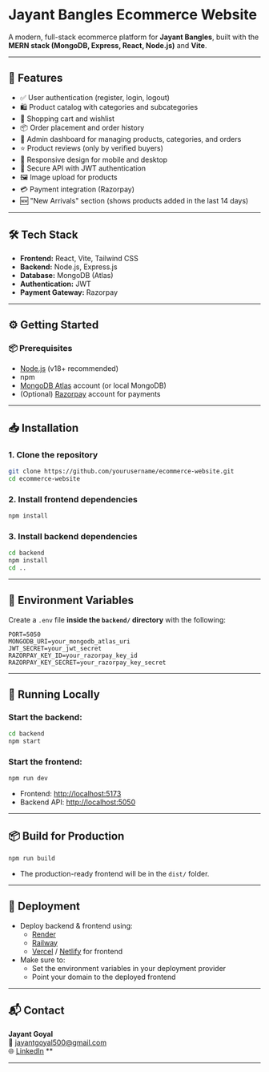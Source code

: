 # Jayant Bangles Ecommerce Website

A modern, full-stack ecommerce platform for **Jayant Bangles**, built with the **MERN stack (MongoDB, Express, React, Node.js)** and **Vite**.

---

## 🚀 Features

- ✅ User authentication (register, login, logout)
- 🛍️ Product catalog with categories and subcategories
- 🛒 Shopping cart and wishlist
- 📦 Order placement and order history
- 🔐 Admin dashboard for managing products, categories, and orders
- ⭐ Product reviews (only by verified buyers)
- 📱 Responsive design for mobile and desktop
- 🔐 Secure API with JWT authentication
- 🖼️ Image upload for products
- 💳 Payment integration (Razorpay)
- 🆕 "New Arrivals" section (shows products added in the last 14 days)

---

## 🛠️ Tech Stack

- **Frontend:** React, Vite, Tailwind CSS
- **Backend:** Node.js, Express.js
- **Database:** MongoDB (Atlas)
- **Authentication:** JWT
- **Payment Gateway:** Razorpay

---

## ⚙️ Getting Started

### 📦 Prerequisites

- [Node.js](https://nodejs.org/) (v18+ recommended)
- npm
- [MongoDB Atlas](https://www.mongodb.com/cloud/atlas) account (or local MongoDB)
- (Optional) [Razorpay](https://razorpay.com/) account for payments

---

## 📥 Installation

### 1. Clone the repository

```bash
git clone https://github.com/yourusername/ecommerce-website.git
cd ecommerce-website
```

### 2. Install frontend dependencies

```bash
npm install
```

### 3. Install backend dependencies

```bash
cd backend
npm install
cd ..
```

---

## 🔐 Environment Variables

Create a `.env` file **inside the `backend/` directory** with the following:

```env
PORT=5050
MONGODB_URI=your_mongodb_atlas_uri
JWT_SECRET=your_jwt_secret
RAZORPAY_KEY_ID=your_razorpay_key_id
RAZORPAY_KEY_SECRET=your_razorpay_key_secret
```

---

## 🧪 Running Locally

### Start the **backend**:

```bash
cd backend
npm start
```

### Start the **frontend**:

```bash
npm run dev
```

- Frontend: [http://localhost:5173](http://localhost:5173)
- Backend API: [http://localhost:5050](http://localhost:5050)

---

## 📦 Build for Production

```bash
npm run build
```

- The production-ready frontend will be in the `dist/` folder.

---

## 🚀 Deployment

- Deploy backend & frontend using:
  - [Render](https://render.com/)
  - [Railway](https://railway.app/)
  - [Vercel](https://vercel.com/) / [Netlify](https://netlify.com/) for frontend
- Make sure to:
  - Set the environment variables in your deployment provider
  - Point your domain to the deployed frontend

---

## 📬 Contact

**Jayant Goyal**  
📧 jayantgoyal500@gmail.com  
🌐 [LinkedIn](https://www.linkedin.com/in/jayantgoyal2002) **

---

